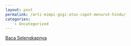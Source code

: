 ```yaml
---
layout: post
permalink: /arti-mimpi-gigi-atas-copot-menurut-hindu/
categories:
    - Uncategorized
---
```


[Baca Selengkapnya](/03)